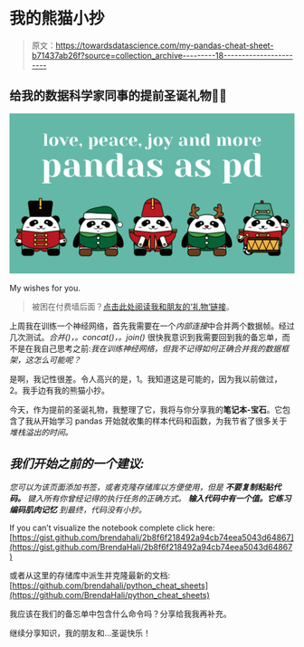 # 我的熊猫小抄

> 原文：<https://towardsdatascience.com/my-pandas-cheat-sheet-b71437ab26f?source=collection_archive---------18----------------------->

## 给我的数据科学家同事的提前圣诞礼物🎄🎁

![](img/b4c8c928c5ecb5280672cb88a6246e9f.png)

My wishes for you.

> 被困在付费墙后面？[点击此处阅读我和朋友的‘礼物’链接](/my-pandas-cheat-sheet-b71437ab26f?source=friends_link&sk=0d8e8ac2e3692d74644bb7464d78bb0a)。

上周我在训练一个神经网络，首先我需要在一个*内部连接*中合并两个数据帧。经过几次测试。*合并()，。concat()，。join()* 很快我意识到我需要回到我的备忘单，而不是在我自己思考之前:*我在训练神经网络，但我不记得如何正确合并我的数据框架，这怎么可能呢？*

是啊，我记性很差。令人高兴的是，1。我知道这是可能的，因为我以前做过，2。我手边有我的熊猫小抄。

今天，作为提前的圣诞礼物，我整理了它，我将与你分享我的**笔记本-宝石**。它包含了我从开始学习 pandas 开始就收集的样本代码和函数，为我节省了很多关于*堆栈溢出的时间。*

## ***我们开始之前的一个建议:***

*您可以为该页面添加书签，或者克隆存储库以方便使用，但是* ***不要复制粘贴代码。*** *键入所有你曾经记得的执行任务的正确方式。* ***输入代码中有一个值。它练习编码肌肉记忆*** *到最终，代码没有小抄。*

If you can’t visualize the notebook complete click here: [https://gist.github.com/brendahali/2b8f6f218492a94cb74eea5043d64867](https://gist.github.com/BrendaHali/2b8f6f218492a94cb74eea5043d64867)

或者从这里的存储库中派生并克隆最新的文档:[https://github.com/brendahali/python_cheat_sheets](https://github.com/BrendaHali/python_cheat_sheets)

我应该在我们的备忘单中包含什么命令吗？分享给我我再补充。

继续分享知识，我的朋友和…圣诞快乐！
